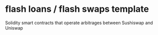 # flash loans / flash swaps template
Solidity smart contracts that operate arbitrages between Sushiswap and Uniswap

